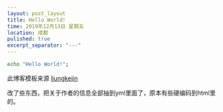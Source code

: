 ```yaml
---
layout: post_layout
title: Hello World!
time: 2019年12月13日 星期五
location: 成都
pulished: true
excerpt_separator: "---"
---
```


```bash
echo "Hello World!";
```

此博客模板来源 [liungkejin](https://github.com/liungkejin/liungkejin.github.io)

改了些东西，把关于作者的信息全部抽到yml里面了，原本有些硬编码到html里的。
